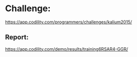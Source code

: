 ﻿# Challenge: 
https://app.codility.com/programmers/challenges/kalium2015/

## Report:
https://app.codility.com/demo/results/training6RSAR4-GGR/